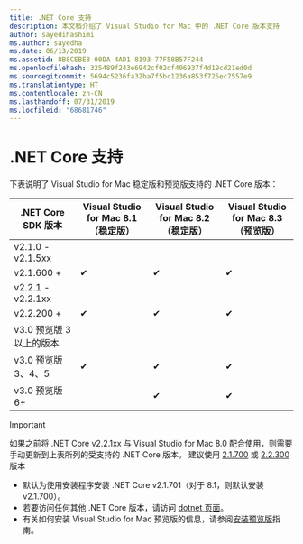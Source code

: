 ```yaml
---
title: .NET Core 支持
description: 本文档介绍了 Visual Studio for Mac 中的 .NET Core 版本支持
author: sayedihashimi
ms.author: sayedha
ms.date: 06/13/2019
ms.assetid: 8B8CEBE8-00DA-4AD1-8193-77F58B57F244
ms.openlocfilehash: 325489f243e6942cf02df406937f4d19cd21ed0d
ms.sourcegitcommit: 5694c5236fa32ba7f5bc1236a853f725ec7557e9
ms.translationtype: HT
ms.contentlocale: zh-CN
ms.lasthandoff: 07/31/2019
ms.locfileid: "68681746"
---
```

# <a name="net-core-support"></a>.NET Core 支持

下表说明了 Visual Studio for Mac 稳定版和预览版支持的 .NET Core 版本：

| .NET Core SDK 版本 |Visual Studio for Mac 8.1（稳定版） | Visual Studio for Mac 8.2（稳定版） | Visual Studio for Mac 8.3（预览版） |
|---------|---------|---------|---------|
|v2.1.0 - v2.1.5xx | | | |
|v2.1.600 + |✔︎|✔︎|✔︎|
|v2.2.1 - v2.2.1xx | | | |
|v2.2.200 + |✔︎|✔︎|✔︎|
|v3.0 预览版 3 以上的版本 | | | |
|v3.0 预览版 3、4、5 |✔︎|✔︎|✔︎|
|v3.0 预览版 6+ | |✔︎|✔︎|

> [!IMPORTANT]
> 如果之前将 .NET Core v2.2.1xx 与 Visual Studio for Mac 8.0 配合使用，则需要手动更新到上表所列的受支持的 .NET Core 版本。 建议使用 [2.1.700](https://dotnet.microsoft.com/download/dotnet-core/2.1) 或 [2.2.300](https://dotnet.microsoft.com/download/dotnet-core/2.2) 版本

* 默认为使用安装程序安装 .NET Core v2.1.701（对于 8.1，则默认安装 v2.1.700）。
* 若要访问任何其他 .NET Core 版本，请访问 [dotnet 页面](https://dotnet.microsoft.com/download/dotnet-core)。
* 有关如何安装 Visual Studio for Mac 预览版的信息，请参阅[安装预览版](https://docs.microsoft.com/visualstudio/mac/install-preview)指南。
